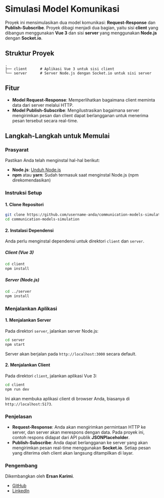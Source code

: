 # Simulasi Model Komunikasi

Proyek ini mensimulasikan dua model komunikasi: **Request-Response** dan
**Publish-Subscribe**. Proyek dibagi menjadi dua bagian, yaitu sisi **client**
yang dibangun menggunakan **Vue 3** dan sisi **server** yang menggunakan
**Node.js** dengan **Socket.io**.

## Struktur Proyek

```
.
├── client      # Aplikasi Vue 3 untuk sisi client
└── server      # Server Node.js dengan Socket.io untuk sisi server
```

## Fitur

- **Model Request-Response**: Memperlihatkan bagaimana client meminta data dari
  server melalui HTTP.
- **Model Publish-Subscribe**: Mengilustrasikan bagaimana server mengirimkan
  pesan dan client dapat berlangganan untuk menerima pesan tersebut secara
  real-time.

## Langkah-Langkah untuk Memulai

### Prasyarat

Pastikan Anda telah menginstal hal-hal berikut:

- **Node.js**: [Unduh Node.js](https://nodejs.org/)
- **npm** atau **yarn**: Sudah termasuk saat menginstal Node.js (npm
  direkomendasikan)

### Instruksi Setup

#### 1. Clone Repositori

```bash
git clone https://github.com/username-anda/communication-models-simulation.git
cd communication-models-simulation
```

#### 2. Instalasi Dependensi

Anda perlu menginstal dependensi untuk direktori `client` dan `server`.

##### Client (Vue 3)

```bash
cd client
npm install
```

##### Server (Node.js)

```bash
cd ../server
npm install
```

### Menjalankan Aplikasi

#### 1. Menjalankan Server

Pada direktori `server`, jalankan server Node.js:

```bash
cd server
npm start
```

Server akan berjalan pada `http://localhost:3000` secara default.

#### 2. Menjalankan Client

Pada direktori `client`, jalankan aplikasi Vue 3:

```bash
cd client
npm run dev
```

Ini akan membuka aplikasi client di browser Anda, biasanya di
`http://localhost:5173`.

### Penjelasan

- **Request-Response**: Anda akan mengirimkan permintaan HTTP ke server, dan
  server akan merespons dengan data. Pada proyek ini, contoh respons didapat
  dari API publik **JSONPlaceholder**.
- **Publish-Subscribe**: Anda dapat berlangganan ke server yang akan mengirimkan
  pesan real-time menggunakan **Socket.io**. Setiap pesan yang diterima oleh
  client akan langsung ditampilkan di layar.

### Pengembang

Dikembangkan oleh **Ersan Karimi**.

- [GitHub](https://github.com/ersankarimi)
- [LinkedIn](https://www.linkedin.com/in/ersankarimi/)
